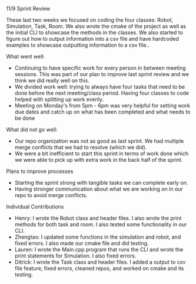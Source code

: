 11/9 Sprint Review

These last two weeks we focused on coding the four classes: Robot, Simulation, Task, Room. We also wrote the cmake of the project as well as the initial CLI to showcase
  the methods in the classes. We also started to figure out how to output information into a csv file and have hardcoded examples to showcase outputting information to a 
  csv file..

What went well:
  - Continuing to have specific work for every person in between meeting sessions. This was part of our plan to improve last sprint review and we think we did really well
      on this.
  - We divided work well: trying to always have four tasks that need to be done before the next meeting/class period. Having four classes to code helped with splitting
      up work evenly.
  - Meeting on Monday's from 5pm - 6pm was very helpful for setting work due dates and catch up on what has been completed and what needs to be done

What did not go well:
  - Our repo organization was not as good as last sprint. We had multiple merge conflicts that we had to resolve (which we did).
  - We were a bit inefficient to start this sprint in terms of work done which we were able to pick up with extra work in the back half of the sprint.
    
Plans to improve processes
  - Starting the sprint strong with tangible tasks we can complete early on.
  - Having stronger communication about what we are working on in our repo to avoid merge conflicts.


Individual Contributions
  - Henry: I wrote the Robot class and header files. I also wrote the print methods for both task and room. I also tested some functionality in our CLI.
  - Zhengtao: I updated some functions in the simulation and robot, and fixed errors. I also made our cmake file and did testing.
  - Lauren: I wrote the Main.cpp program that runs the CLI and wrote the print statements for Simulation. I also fixed errors.
  - Ditrick: I wrote the Task class and header files. I added a output to csv file feature, fixed errors, cleaned repos, and worked on cmake and its testing.
